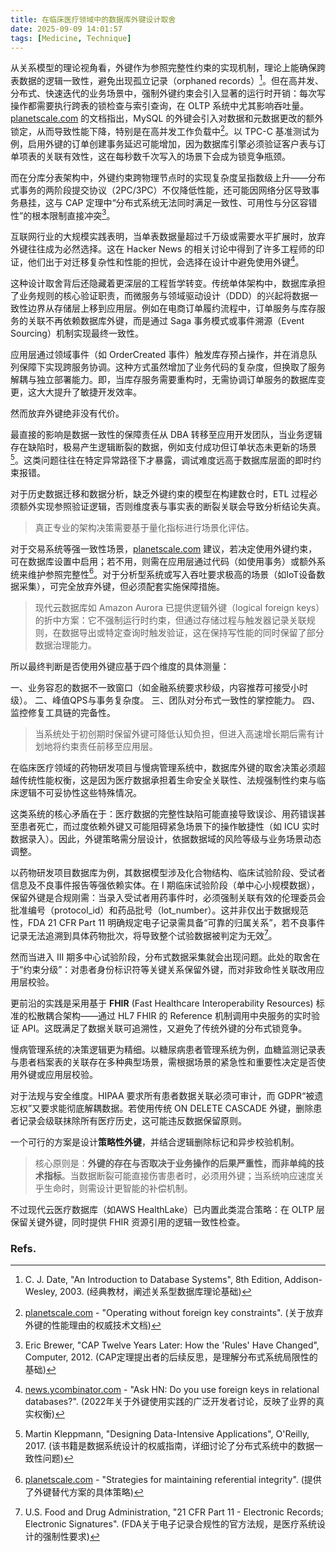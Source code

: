 ```yaml
---
title: 在临床医疗领域中的数据库外键设计取舍
date: 2025-09-09 14:01:57
tags: [Medicine, Technique]
---
```


从关系模型的理论视角看，外键作为参照完整性约束的实现机制，理论上能确保跨表数据的逻辑一致性，避免出现孤立记录（orphaned records）[^1]。但在高并发、分布式、快速迭代的业务场景中，强制外键约束会引入显著的运行时开销：每次写操作都需要执行跨表的锁检查与索引查询，在 OLTP 系统中尤其影响吞吐量。[planetscale.com](https://planetscale.com/docs/learn/operating-without-foreign-key-constraints) 的文档指出，MySQL 的外键会引入对数据和元数据更改的额外锁定，从而导致性能下降，特别是在高并发工作负载中[^2]。以 TPC-C 基准测试为例，启用外键的订单创建事务延迟可能增加，因为数据库引擎必须验证客户表与订单项表的关联有效性，这在每秒数千次写入的场景下会成为锁竞争瓶颈。

而在分库分表架构中，外键约束跨物理节点时的实现复杂度呈指数级上升——分布式事务的两阶段提交协议（2PC/3PC）不仅降低性能，还可能因网络分区导致事务悬挂，这与 CAP 定理中“分布式系统无法同时满足一致性、可用性与分区容错性”的根本限制直接冲突[^3]。

互联网行业的大规模实践表明，当单表数据量超过千万级或需要水平扩展时，放弃外键往往成为必然选择。这在 Hacker News 的相关讨论中得到了许多工程师的印证，他们出于对迁移复杂性和性能的担忧，会选择在设计中避免使用外键[^4]。

这种设计取舍背后还隐藏着更深层的工程哲学转变。传统单体架构中，数据库承担了业务规则的核心验证职责，而微服务与领域驱动设计（DDD）的兴起将数据一致性边界从存储层上移到应用层。例如在电商订单履约流程中，订单服务与库存服务的关联不再依赖数据库外键，而是通过 Saga 事务模式或事件溯源（Event Sourcing）机制实现最终一致性。

应用层通过领域事件（如 OrderCreated 事件）触发库存预占操作，并在消息队列保障下实现跨服务协调。这种方式虽然增加了业务代码的复杂度，但换取了服务解耦与独立部署能力。即，当库存服务需要重构时，无需协调订单服务的数据库变更，这大大提升了敏捷开发效率。

然而放弃外键绝非没有代价。

最直接的影响是数据一致性的保障责任从 DBA 转移至应用开发团队，当业务逻辑存在缺陷时，极易产生逻辑断裂的数据，例如支付成功但订单状态未更新的场景[^5]。这类问题往往在特定异常路径下才暴露，调试难度远高于数据库层面的即时约束报错。

对于历史数据迁移和数据分析，缺乏外键约束的模型在构建数仓时，ETL 过程必须额外实现参照验证逻辑，否则维度表与事实表的断裂关联会导致分析结论失真。

> 真正专业的架构决策需要基于量化指标进行场景化评估。

对于交易系统等强一致性场景，[planetscale.com](https://planetscale.com/docs/learn/strategies-for-maintaining-referential-integrity) 建议，若决定使用外键约束，可在数据库设置中启用；若不用，则需在应用层通过代码（如使用事务）或额外系统来维护参照完整性[^6]。对于分析型系统或写入吞吐要求极高的场景（如IoT设备数据采集），可完全放弃外键，但必须配套实施保障措施。

> 现代云数据库如 Amazon Aurora 已提供逻辑外键（logical foreign keys）的折中方案：它不强制运行时约束，但通过存储过程与触发器记录关联规则，在数据导出或特定查询时触发验证，这在保持写性能的同时保留了部分数据治理能力。

所以最终判断是否使用外键应基于四个维度的具体测量：

一、业务容忍的数据不一致窗口（如金融系统要求秒级，内容推荐可接受小时级）。
二、峰值QPS与事务复杂度。
三、团队对分布式一致性的掌控能力。
四、监控修复工具链的完备性。

> 当系统处于初创期时保留外键可降低认知负担，但进入高速增长期后需有计划地将约束责任前移至应用层。

在临床医疗领域的药物研发项目与慢病管理系统中，数据库外键的取舍决策必须超越传统性能权衡，这是因为医疗数据承担着生命安全关联性、法规强制性约束与临床逻辑不可妥协性这些特殊情况。

这类系统的核心矛盾在于：医疗数据的完整性缺陷可能直接导致误诊、用药错误甚至患者死亡，而过度依赖外键又可能阻碍紧急场景下的操作敏捷性（如 ICU 实时数据录入）。因此，外键策略需分层设计，依据数据域的风险等级与业务场景动态调整。

以药物研发项目数据库为例，其数据模型涉及化合物结构、临床试验阶段、受试者信息及不良事件报告等强依赖实体。在 I 期临床试验阶段（单中心小规模数据），保留外键是合规刚需：当录入受试者用药事件时，必须强制关联有效的伦理委员会批准编号（protocol_id）和药品批号（lot_number）。这并非仅出于数据规范性，FDA 21 CFR Part 11 明确规定电子记录需具备“可靠的归属关系”，若不良事件记录无法追溯到具体药物批次，将导致整个试验数据被判定为无效[^7]。

然而当进入 III 期多中心试验阶段，分布式数据采集就会出现问题。此处的取舍在于“约束分级”：对患者身份标识符等关键关系保留外键，而对非致命性关联改用应用层校验。

更前沿的实践是采用基于 **FHIR** (Fast Healthcare Interoperability Resources) 标准的松散耦合架构——通过 HL7 FHIR 的 Reference 机制调用中央服务的实时验证 API。这既满足了数据关联可追溯性，又避免了传统外键的分布式锁竞争。

慢病管理系统的决策逻辑更为精细。以糖尿病患者管理系统为例，血糖监测记录表与患者档案表的关联存在多种典型场景，需根据场景的紧急性和重要性决定是否使用外键或应用层校验。

对于法规与安全维度。HIPAA 要求所有患者数据关联必须可审计，而 GDPR“被遗忘权”又要求能彻底解耦数据。若使用传统 ON DELETE CASCADE 外键，删除患者记录会级联抹除所有医疗历史，这可能违反数据保留原则。

一个可行的方案是设计**策略性外键**，并结合逻辑删除标记和异步校验机制。

> 核心原则是：**外键的存在与否取决于业务操作的后果严重性，而非单纯的技术指标**。当数据断裂可能直接伤害患者时，必须用外键；当系统响应速度关乎生命时，则需设计更智能的补偿机制。

不过现代云医疗数据库（如AWS HealthLake）已内置此类混合策略：在 OLTP 层保留关键外键，同时提供 FHIR 资源引用的逻辑一致性检查。

### Refs.

[^1]: C. J. Date, "An Introduction to Database Systems", 8th Edition, Addison-Wesley, 2003. (经典教材，阐述关系型数据库理论基础)
[^2]: [planetscale.com](https://planetscale.com/docs/learn/operating-without-foreign-key-constraints) - "Operating without foreign key constraints". (关于放弃外键的性能理由的权威技术文档)
[^3]: Eric Brewer, "CAP Twelve Years Later: How the 'Rules' Have Changed", Computer, 2012. (CAP定理提出者的后续反思，是理解分布式系统局限性的基础)
[^4]: [news.ycombinator.com](https://news.ycombinator.com/item?id=32731916) - "Ask HN: Do you use foreign keys in relational databases?". (2022年关于外键使用实践的广泛开发者讨论，反映了业界的真实权衡)
[^5]: Martin Kleppmann, "Designing Data-Intensive Applications", O'Reilly, 2017. (该书籍是数据系统设计的权威指南，详细讨论了分布式系统中的数据一致性问题)
[^6]: [planetscale.com](https://planetscale.com/docs/learn/strategies-for-maintaining-referential-integrity) - "Strategies for maintaining referential integrity". (提供了外键替代方案的具体策略)
[^7]: U.S. Food and Drug Administration, "21 CFR Part 11 - Electronic Records; Electronic Signatures". (FDA关于电子记录合规性的官方法规，是医疗系统设计的强制性要求)
